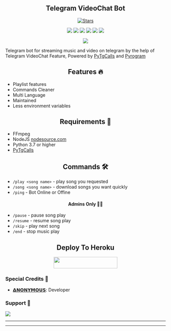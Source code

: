 <h2 align="center">Telegram VideoChat Bot</h2>
<p>

<p align="center">
    <a href="https://github.com/AnonymousBoy1025/VCPlayer/stargazers"><img src="https://img.shields.io/github/stars/AnonymousBoy1025/VCPlayer?label=Stars&style=flat-square&logo=github&color=F10070" alt="Stars" /></a>
</p>
<p align="center">
    <a href="https://github.com/AnonymousBoy1025/VCPlayer"> <img src="https://img.shields.io/github/repo-size/AnonymousBoy1025/VCPlayer?color=orange&logo=github&logoColor=green&style=for-the-badge" /></a>
    <a href="https://github.com/AnonymousBoy1025/VCPlayer/commits/AnonymousBoy1025"> <img src="https://img.shields.io/github/last-commit/AnonymousBoy1025/VCPlayer?color=blue&logo=github&logoColor=green&style=for-the-badge" /></a>
    <a href="https://github.com/AnonymousBoy1025/VCPlayer/graphs/commit-activity" alt="Maintenance"> <img src="https://img.shields.io/badge/Maintained%3F-yes-red.svg?style=flat-square" /></a>
    <a href="https://github.com/AnonymousBoy1025/VCPlayer/issues"> <img src="https://img.shields.io/github/issues/AnonymousBoy1025/VCPlayer?color=blueviolet&logo=github&logoColor=green&style=for-the-badge" /></a>
    <a href="https://github.com/AnonymousBoy1025/VCPlayer/network/members"> <img src="https://img.shields.io/github/forks/AnonymousBoy1025/VCPlayer?color=red&logo=github&logoColor=green&style=for-the-badge" /></a>  
    <a href="https://pypi.org/project/Pyrogram/"> <img src="https://img.shields.io/pypi/v/pyrogram?color=yellow&label=pyrogram&logo=python&logoColor=green&style=for-the-badge" /></a>
</p>

<p align="center"><a href="https://t.me/DevilsHeavenMF"><img src="https://telegra.ph/file/9a85d0a873e2dd80d278d.jpg"></a></p>

Telegram bot for streaming music and video on telegram by the help of Telegram VideoChat Feature, 
Powered by <a href="https://github.com/pytgcalls/pytgcalls">PyTgCalls</a>
and <a href="https://github.com/pyrogram/pyrogram">Pyrogram</a>
</p>

<h2 align="center"> Features 🔥 </h2> 
<ul>
    <li>Playlist features</li>
    <li>Commands Cleaner</li>
    <li>Multi Language</li>
    <li>Maintained</li>
    <li>Less environment variables</li>
</ul>

<h2 align="center"> Requirements 📝 </h2>

- FFmpeg
- NodeJS [nodesource.com](https://nodesource.com/)
- Python 3.7 or higher
- [PyTgCalls](https://github.com/pytgcalls/pytgcalls)

<h2 align="center"> Commands 🛠 </h2>

- `/play <song name>` - play song you requested
- `/song <song name>` - download songs you want quickly
- `/ping` - Bot Online or Offine

<h4 align="center"> Admins Only 👷‍♂️ </h4>

- `/pause` - pause song play
- `/resume` - resume song play
- `/skip` - play next song
- `/end` - stop music play

<h2 align="center"> Deploy To Heroku </h2>
<p align="center"><a href="https://heroku.com/deploy?template=https://github.com/Ribaj/VCPlayer"> <img src="https://img.shields.io/badge/Deploy%20To%20Heroku-black?style=for-the-badge&logo=heroku" width="200" height="35.45"/></a></p>

### Special Credits 💖
- [𝝙𝗡𝗢𝗡𝗬𝗠𝗢𝗨𝗦](https://github.com/AnonymousBoy1025): Developer

### Support 🎑
<a href="https://telegram.me/DevilsHeavenMF"><img src="https://img.shields.io/badge/Join-DevilsHeavenMF-blue.svg?style=for-the-badge&logo=Telegram"></a>

------------------------------------------------
-------------------------------------------------
